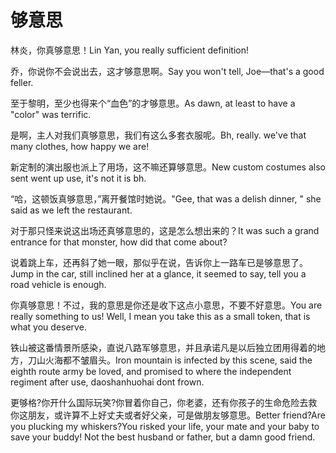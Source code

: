 # 够意思

<p><span class="chinese">林炎，你真够意思！</span><span class="english">Lin Yan, you really sufficient definition!</span></p>

<p><span class="chinese">乔，你说你不会说出去，这才够意思啊。</span><span class="english">Say you won't tell, Joe—that's a good feller.</span></p>

<p><span class="chinese">至于黎明，至少也得来个“血色”的才够意思。</span><span class="english">As dawn, at least to have a "color" was terrific.</span></p>

<p><span class="chinese">是啊，主人对我们真够意思，我们有这么多套衣服呢。</span><span class="english">Bh, really. we've that many clothes, how happy we are!</span></p>

<p><span class="chinese">新定制的演出服也派上了用场，这不嘛还算够意思。</span><span class="english">New custom costumes also sent went up use, it's not it is bh.</span></p>

<p><span class="chinese">“哈，这顿饭真够意思，”离开餐馆时她说。</span><span class="english">"Gee, that was a delish dinner, " she said as we left the restaurant.</span></p>

<p><span class="chinese">对于那只怪来说这出场还真够意思的，这是怎么想出来的？</span><span class="english">It was such a grand entrance for that monster, how did that come about?</span></p>

<p><span class="chinese">说着跳上车，还再斜了她一眼，那似乎在说，告诉你上一路车已是够意思了。</span><span class="english">Jump in the car, still inclined her at a glance, it seemed to say, tell you a road vehicle is enough.</span></p>

<p><span class="chinese">你真够意思！不过，我的意思是你还是收下这点小意思，不要不好意思。</span><span class="english">You are really something to us! Well, I mean you take this as a small token, that is what you deserve.</span></p>

<p><span class="chinese">铁山被这番情景所感染，直说八路军够意思，并且承诺凡是以后独立团用得着的地方，刀山火海都不皱眉头。</span><span class="english">Iron mountain is infected by this scene, said the eighth route army be loved, and promised to where the independent regiment after use, daoshanhuohai dont frown.</span></p>

<p><span class="chinese">更够格?你开什么国际玩笑?你冒着你自己，你老婆，还有你孩子的生命危险去救你这朋友，或许算不上好丈夫或者好父亲，可是做朋友够意思。</span><span class="english">Better friend?Are you plucking my whiskers?You risked your life, your mate and your baby to save your buddy! Not the best husband or father, but a damn good friend.</span></p>


